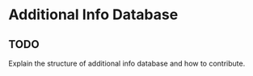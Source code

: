 # Additional Info Database

## TODO

Explain the structure of additional info database and how to contribute.